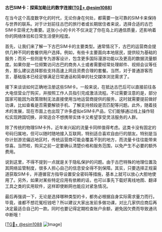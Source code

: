**古巴SIM卡：探索加勒比的数字连接[[TG💪+ @esim1088](https://t.me/s/esim1088)]**

在当今这个高度数字化的时代，无论你身在何处，都需要一张可靠的SIM卡来保持与世界的联系。对于计划前往古巴的旅行者或长期居住者来说，选择合适的古巴SIM卡显得尤为重要。这张小小的卡片不仅决定了你在岛上的通信质量，还影响着你的网络体验和日常生活便利程度。

首先，让我们来了解一下古巴SIM卡的主要类型。通常情况下，古巴的运营商会提供几种不同的套餐供用户选择。例如，有些卡主要面向本地居民，提供较为基础的服务；而另一些则是专为游客设计，包含更多国际漫游功能以及更高的数据流量额度。如果你是一位频繁访问古巴的商务人士或者需要经常处理邮件、视频会议等任务，那么建议选择那些支持高速上网且资费合理的套餐。当然，对于普通游客而言，基础版本已经足够满足日常通话和简单的社交媒体浏览需求了。

接下来谈谈如何正确地注册这些SIM卡。一般来说，在抵达古巴后可以直接前往各大电信营业厅购买，并按照工作人员指引完成激活流程。不过需要注意的是，部分国家可能因为政策限制无法直接使用当地运营商提供的服务，这时就需要提前做好功课，比如查看是否需要解锁手机、了解支持频段是否匹配等问题。此外，随着技术的发展，现在市面上也出现了许多虚拟eSIM卡产品，它们能够通过线上操作轻松实现跨国切换，非常适合不想携带实体卡又希望享受灵活服务的人群。

除了传统的物理SIM卡外，近年来兴起的流量卡同样值得考虑。这类卡没有固定的号码归属地，但可以随时随地接入互联网，特别适合喜欢自由行的朋友。特别是当你计划游览偏远地区时，传统运营商可能会覆盖不到的地方，而流量卡往往能带来惊喜。当然啦，购买之前一定要确认清楚价格和服务范围，以免产生不必要的额外费用。

说到这里，不得不提到一点就是关于隐私保护的问题。由于古巴特殊的地理位置及其网络监管制度，很多人担心自己的信息安全得不到保障。其实，只要选择正规渠道获取SIM卡，并遵循官方指导设置安全密码等措施，基本上就可以放心大胆地使用了。另外，如果对某些特定应用有依赖的话，也可以事先下载好离线地图、翻译工具之类的实用软件，这样即使断网也能应对紧急情况。

最后再强调一下，无论是选择哪种类型的卡，都务必根据自身实际需求量力而行。毕竟，谁都不想花冤枉钱吧？所以建议大家出发前多做功课，对比几家供应商后再决定最适合自己的一款。同时也要记得定期检查账户余额，避免因欠费而导致通讯中断哦！

[[TG💪+ @esim1088](https://t.me/s/esim1088) ![Image](https://i.postimg.cc/4NQfJmqS/Snipaste-2025-05-13-00-14-12.png)]